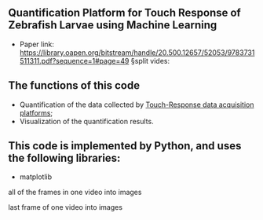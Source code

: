 ## Quantification Platform for Touch Response of Zebrafish Larvae using Machine Learning

- Paper link: https://library.oapen.org/bitstream/handle/20.500.12657/52053/9783731511311.pdf?sequence=1#page=49
§split vides:

## The functions of this code

- Quantification of the data collected by [Touch-Response data acquisition platforms](https://github.com/Seven-year-promise/MultiFishTouchResponse);
- Visualization of the quantification results.

## This code is implemented by Python, and uses the following libraries:

- matplotlib

all of the frames in one video into images 

last frame of one video into images
